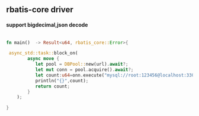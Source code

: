 ## rbatis-core driver

#### support bigdecimal,json decode

```rust

fn main()  -> Result<u64, rbatis_core::Error>{

 async_std::task::block_on(
        async move {
           let pool = DBPool::new(url).await?;
           let mut conn = pool.acquire().await?;
           let count:u64=onn.execute("mysql://root:123456@localhost:3306/test").await?;
           println("{}",count);
           return count;
        }
    );

}


```